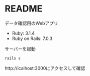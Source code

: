 # README

データ確認用のWebアプリ

* Ruby: 3.1.4
* Ruby on Rails: 7.0.3

サーバーを起動
```
rails s
```

http://lcalhost:3000にアクセスして確認